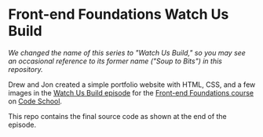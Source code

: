 # Front-end Foundations Watch Us Build

*We changed the name of this series to "Watch Us Build," so you may see an occasional reference to its former name ("Soup to Bits") in this repository.*

Drew and Jon created a simple portfolio website with HTML, CSS, and a few images in the [Watch Us Build episode](https://www.codeschool.com/screencasts/build-a-portfolio-web-page-with-html-and-css) for the [Front-end Foundations course](https://www.codeschool.com/courses/front-end-foundations) on [Code School](http://codeschool.com).

This repo contains the final source code as shown at the end of the episode.

